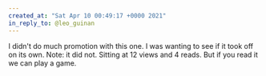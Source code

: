 ```yaml
---
created_at: "Sat Apr 10 00:49:17 +0000 2021"
in_reply_to: @leo_guinan
---
```


I didn't do much promotion with this one. I was wanting to see if it took off on its own. Note: it did not. Sitting at 12 views and 4 reads. But if you read it we can play a game.